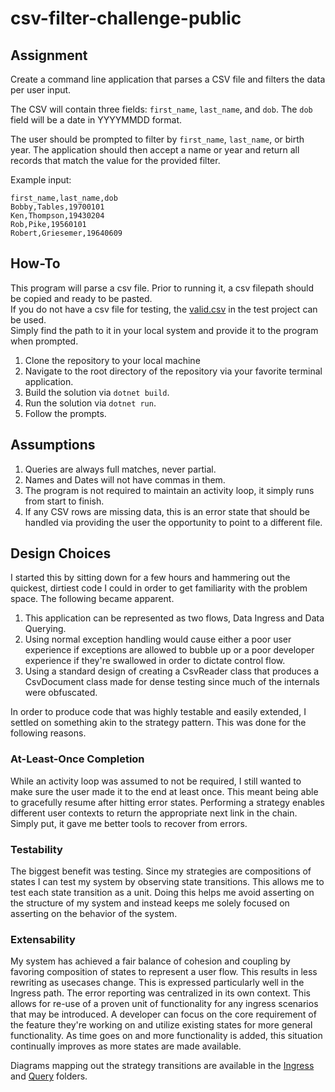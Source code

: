 # csv-filter-challenge-public

## Assignment
Create a command line application that parses a CSV file and filters the data per user input.

The CSV will contain three fields: `first_name`, `last_name`, and `dob`. The `dob` field will be a date in YYYYMMDD format.

The user should be prompted to filter by `first_name`, `last_name`, or birth year. The application should then accept a name or year and return all records that match the value for the provided filter. 

Example input:
```
first_name,last_name,dob
Bobby,Tables,19700101
Ken,Thompson,19430204
Rob,Pike,19560101
Robert,Griesemer,19640609
```

## How-To

This program will parse a csv file. Prior to running it, a csv filepath should be copied and ready to be pasted.  
If you do not have a csv file for testing, the [valid.csv](CsvReader.Tests/valid.csv) in the test project can be used.  
Simply find the path to it in your local system and provide it to the program when prompted.  

1. Clone the repository to your local machine
2. Navigate to the root directory of the repository via your favorite terminal application.
3. Build the solution via `dotnet build`.
4. Run the solution via `dotnet run`.
5. Follow the prompts.

## Assumptions

1. Queries are always full matches, never partial.
2. Names and Dates will not have commas in them.
3. The program is not required to maintain an activity loop, it simply runs from start to finish.
4. If any CSV rows are missing data, this is an error state that should be handled via providing the user the opportunity to point to a different file.

## Design Choices

I started this by sitting down for a few hours and hammering out the quickest, dirtiest code I could in order to get familiarity with the problem space.
The following became apparent.

1. This application can be represented as two flows, Data Ingress and Data Querying.
2. Using normal exception handling would cause either a poor user experience if exceptions are allowed to bubble up or a poor developer experience if they're swallowed in order to dictate control flow.
3. Using a standard design of creating a CsvReader class that produces a CsvDocument class made for dense testing since much of the internals were obfuscated.

In order to produce code that was highly testable and easily extended, I settled on something akin to the strategy pattern. This was done for the following reasons.

### At-Least-Once Completion
While an activity loop was assumed to not be required, I still wanted to make sure the user made it to the end at least once. This meant being able to gracefully resume after hitting error states. Performing a strategy enables different user contexts to return the appropriate next link in the chain. Simply put, it gave me better tools to recover from errors.

### Testability
The biggest benefit was testing. Since my strategies are compositions of states I can test my system by observing state transitions. This allows me to test each state transition as a unit. Doing this helps me avoid asserting on the structure of my system and instead keeps me solely focused on asserting on the behavior of the system.

### Extensability
My system has achieved a fair balance of cohesion and coupling by favoring composition of states to represent a user flow. This results in less rewriting as usecases change. This is expressed particularly well in the Ingress path. The error reporting was centralized in its own context. This allows for re-use of a proven unit of functionality for any ingress scenarios that may be introduced. A developer can focus on the core requirement of the feature they're working on and utilize existing states for more general functionality. As time goes on and more functionality is added, this situation continually improves as more states are made available.


Diagrams mapping out the strategy transitions are available in the [Ingress](CsvReader/Ingress/README.md) and [Query](/CsvReader/Query/README.md) folders.
